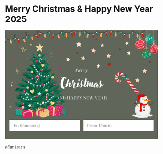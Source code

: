 # Merry Christmas & Happy New Year 2025
![Christmas](pic/Christmas_card.png)

[กลับหน้าแรก](https://teamgamer11.github.io)
